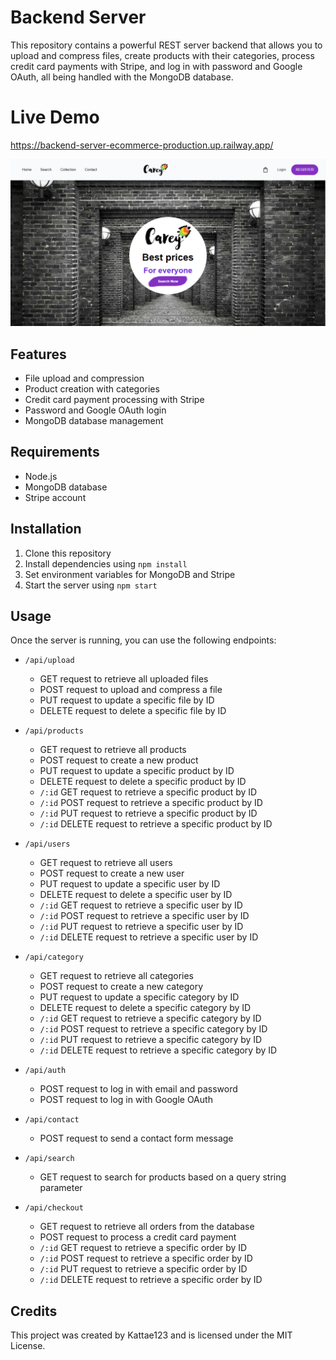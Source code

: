 # Backend Server

This repository contains a powerful REST server backend that allows you to upload and compress files, create products with their categories, process credit card payments with Stripe, and log in with password and Google OAuth, all being handled with the MongoDB database.

# Live Demo
https://backend-server-ecommerce-production.up.railway.app/

![page screen](/public/carey.png)

## Features

- File upload and compression
- Product creation with categories
- Credit card payment processing with Stripe
- Password and Google OAuth login
- MongoDB database management

## Requirements

- Node.js
- MongoDB database
- Stripe account

## Installation

1. Clone this repository
2. Install dependencies using `npm install`
3. Set environment variables for MongoDB and Stripe
4. Start the server using `npm start`

## Usage

Once the server is running, you can use the following endpoints:

- `/api/upload`
  - GET request to retrieve all uploaded files
  - POST request to upload and compress a file
  - PUT request to update a specific file by ID
  - DELETE request to delete a specific file by ID

- `/api/products`
  - GET request to retrieve all products
  - POST request to create a new product
  - PUT request to update a specific product by ID
  - DELETE request to delete a specific product by ID
  - `/:id` GET request to retrieve a specific product by ID
  - `/:id` POST request to retrieve a specific product by ID
  - `/:id` PUT request to retrieve a specific product by ID
  - `/:id` DELETE request to retrieve a specific product by ID

- `/api/users`
  - GET request to retrieve all users
  - POST request to create a new user
  - PUT request to update a specific user by ID
  - DELETE request to delete a specific user by ID
  - `/:id` GET request to retrieve a specific user by ID
  - `/:id` POST request to retrieve a specific user by ID
  - `/:id` PUT request to retrieve a specific user by ID
  - `/:id` DELETE request to retrieve a specific user by ID

- `/api/category`
  - GET request to retrieve all categories
  - POST request to create a new category
  - PUT request to update a specific category by ID
  - DELETE request to delete a specific category by ID
  - `/:id` GET request to retrieve a specific category by ID
  - `/:id` POST request to retrieve a specific category by ID
  - `/:id` PUT request to retrieve a specific category by ID
  - `/:id` DELETE request to retrieve a specific category by ID

- `/api/auth`
  - POST request to log in with email and password
  - POST request to log in with Google OAuth

- `/api/contact`
  - POST request to send a contact form message

- `/api/search`
  - GET request to search for products based on a query string parameter

- `/api/checkout`
  - GET request to retrieve all orders from the database
  - POST request to process a credit card payment
  - `/:id` GET request to retrieve a specific order by ID
  - `/:id` POST request to retrieve a specific order by ID
  - `/:id` PUT request to retrieve a specific order by ID
  - `/:id` DELETE request to retrieve a specific order by ID

## Credits

This project was created by Kattae123 and is licensed under the MIT License.
